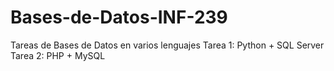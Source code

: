 # Bases-de-Datos-INF-239
Tareas de Bases de Datos en varios lenguajes
Tarea 1: Python + SQL Server
Tarea 2: PHP + MySQL
